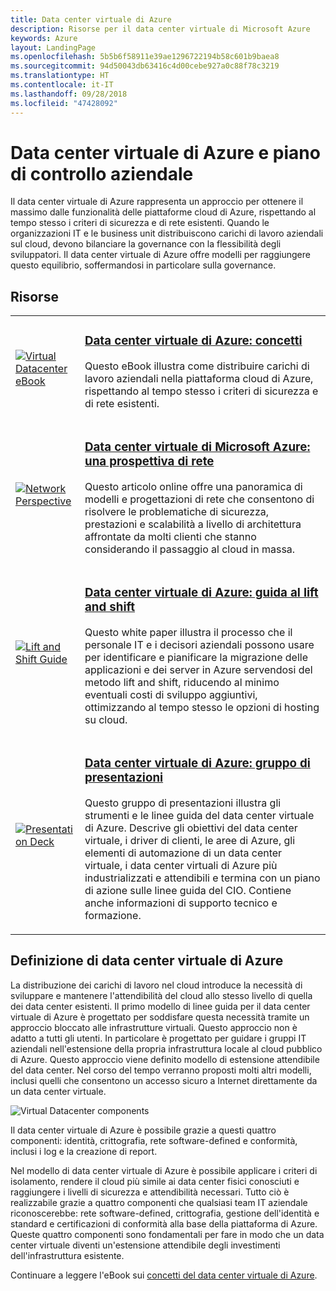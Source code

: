 ```yaml
---
title: Data center virtuale di Azure
description: Risorse per il data center virtuale di Microsoft Azure
keywords: Azure
layout: LandingPage
ms.openlocfilehash: 5b5b6f58911e39ae1296722194b58c601b9baea8
ms.sourcegitcommit: 94d50043db63416c4d00cebe927a0c88f78c3219
ms.translationtype: HT
ms.contentlocale: it-IT
ms.lasthandoff: 09/28/2018
ms.locfileid: "47428092"
---
```

# <a name="azure-virtual-datacenter-and-the-enterprise-control-plane"></a>Data center virtuale di Azure e piano di controllo aziendale

Il data center virtuale di Azure rappresenta un approccio per ottenere il massimo dalle funzionalità delle piattaforme cloud di Azure, rispettando al tempo stesso i criteri di sicurezza e di rete esistenti. Quando le organizzazioni IT e le business unit distribuiscono carichi di lavoro aziendali sul cloud, devono bilanciare la governance con la flessibilità degli sviluppatori. Il data center virtuale di Azure offre modelli per raggiungere questo equilibrio, soffermandosi in particolare sulla governance.
 
## <a name="resources"></a>Risorse
<table>
<tr>
    <td style="width: 64px; vertical-align: middle;"><a href="https://aka.ms/VDC/Concepts"><img src="../_images/virtual-datacenter.svg" alt="Virtual Datacenter eBook" /></a></td>
    <td>
        <h3><a href="https://aka.ms/VDC/Concepts">Data center virtuale di Azure: concetti</a></h3>
        <p>Questo eBook illustra come distribuire carichi di lavoro aziendali nella piattaforma cloud di Azure, rispettando al tempo stesso i criteri di sicurezza e di rete esistenti.</p>
    </td>
</tr>
<tr>
    <td style="width: 64px; vertical-align: middle;"><a href="/azure/networking/networking-virtual-datacenter"><img src="./images/vdc-network.png" alt="Network Perspective" /></a></td>
    <td>
        <h3><a href="networking-virtual-datacenter.md">Data center virtuale di Microsoft Azure: una prospettiva di rete</a></h3>
        <p>Questo articolo online offre una panoramica di modelli e progettazioni di rete che consentono di risolvere le problematiche di sicurezza, prestazioni e scalabilità a livello di architettura affrontate da molti clienti che stanno considerando il passaggio al cloud in massa.</p>
    </td>
</tr>
<tr>
    <td style="width: 64px; vertical-align: middle;"><a href="https://aka.ms/VDC/Lift"><img src="./images/vdc-lift-and-shift.png" alt="Lift and Shift Guide" /></a></td>
    <td>
        <h3><a href="https://aka.ms/VDC/Lift">Data center virtuale di Azure: guida al lift and shift</a></h3>
        <p>Questo white paper illustra il processo che il personale IT e i decisori aziendali possono usare per identificare e pianificare la migrazione delle applicazioni e dei server in Azure servendosi del metodo lift and shift, riducendo al minimo eventuali costi di sviluppo aggiuntivi, ottimizzando al tempo stesso le opzioni di hosting su cloud.</p>
    </td>
</tr>
<tr>
    <td style="width: 64px; vertical-align: middle;"><a href="https://aka.ms/VDC/Deck"><img src="./images/vdc-deck.png" alt="Presentation Deck" /></a></td>
    <td>
        <h3><a href="https://aka.ms/VDC/Deck">Data center virtuale di Azure: gruppo di presentazioni</a></h3>
        <p>Questo gruppo di presentazioni illustra gli strumenti e le linee guida del data center virtuale di Azure. Descrive gli obiettivi del data center virtuale, i driver di clienti, le aree di Azure, gli elementi di automazione di un data center virtuale, i data center virtuali di Azure più industrializzati e attendibili e termina con un piano di azione sulle linee guida del CIO. Contiene anche informazioni di supporto tecnico e formazione.</p>
    </td>
</tr>
</table>

## <a name="what-is-the-azure-virtual-datacenter"></a>Definizione di data center virtuale di Azure

La distribuzione dei carichi di lavoro nel cloud introduce la necessità di sviluppare e mantenere l'attendibilità del cloud allo stesso livello di quella dei data center esistenti. Il primo modello di linee guida per il data center virtuale di Azure è progettato per soddisfare questa necessità tramite un approccio bloccato alle infrastrutture virtuali. Questo approccio non è adatto a tutti gli utenti. In particolare è progettato per guidare i gruppi IT aziendali nell'estensione della propria infrastruttura locale al cloud pubblico di Azure. Questo approccio viene definito modello di estensione attendibile del data center. Nel corso del tempo verranno proposti molti altri modelli, inclusi quelli che consentono un accesso sicuro a Internet direttamente da un data center virtuale.

<img src="./images/vdc-components.svg" alt="Virtual Datacenter components" style="max-width:700px;"/>

Il data center virtuale di Azure è possibile grazie a questi quattro componenti: identità, crittografia, rete software-defined e conformità, inclusi i log e la creazione di report.

Nel modello di data center virtuale di Azure è possibile applicare i criteri di isolamento, rendere il cloud più simile ai data center fisici conosciuti e raggiungere i livelli di sicurezza e attendibilità necessari. Tutto ciò è realizzabile grazie a quattro componenti che qualsiasi team IT aziendale riconoscerebbe: rete software-defined, crittografia, gestione dell'identità e standard e certificazioni di conformità alla base della piattaforma di Azure. Queste quattro componenti sono fondamentali per fare in modo che un data center virtuale diventi un'estensione attendibile degli investimenti dell'infrastruttura esistente.


Continuare a leggere l'eBook sui <a href="https://aka.ms/VDC/eBook">concetti del data center virtuale di Azure</a>.
